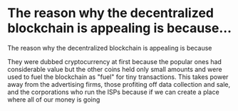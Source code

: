 # The reason why the decentralized blockchain is appealing is because…

The reason why the decentralized blockchain is appealing is because 

They were dubbed cryptocurrency at first because the popular ones had considerable value but the other coins held only small amounts and were used to fuel the blockchain as "fuel" for tiny transactions. This takes power away from the advertising firms, those profiting off data collection and sale, and the corporations who run the ISPs because if we can create a place where all of our money is going 

